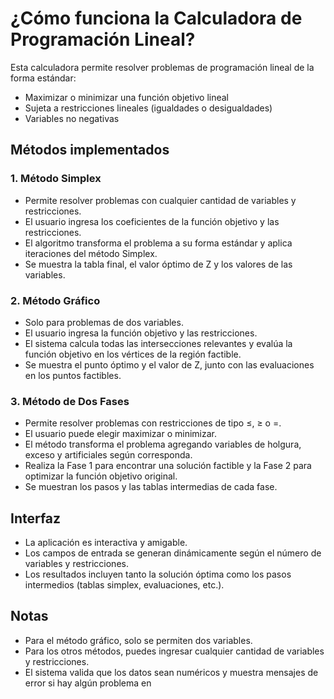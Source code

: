 # ¿Cómo funciona la Calculadora de Programación Lineal?

Esta calculadora permite resolver problemas de programación lineal de la forma estándar:

- Maximizar o minimizar una función objetivo lineal
- Sujeta a restricciones lineales (igualdades o desigualdades)
- Variables no negativas

## Métodos implementados

### 1. Método Simplex

- Permite resolver problemas con cualquier cantidad de variables y restricciones.
- El usuario ingresa los coeficientes de la función objetivo y las restricciones.
- El algoritmo transforma el problema a su forma estándar y aplica iteraciones del método Simplex.
- Se muestra la tabla final, el valor óptimo de Z y los valores de las variables.

### 2. Método Gráfico

- Solo para problemas de dos variables.
- El usuario ingresa la función objetivo y las restricciones.
- El sistema calcula todas las intersecciones relevantes y evalúa la función objetivo en los vértices de la región factible.
- Se muestra el punto óptimo y el valor de Z, junto con las evaluaciones en los puntos factibles.

### 3. Método de Dos Fases

- Permite resolver problemas con restricciones de tipo ≤, ≥ o =.
- El usuario puede elegir maximizar o minimizar.
- El método transforma el problema agregando variables de holgura, exceso y artificiales según corresponda.
- Realiza la Fase 1 para encontrar una solución factible y la Fase 2 para optimizar la función objetivo original.
- Se muestran los pasos y las tablas intermedias de cada fase.

## Interfaz

- La aplicación es interactiva y amigable.
- Los campos de entrada se generan dinámicamente según el número de variables y restricciones.
- Los resultados incluyen tanto la solución óptima como los pasos intermedios (tablas simplex, evaluaciones, etc.).

## Notas

- Para el método gráfico, solo se permiten dos variables.
- Para los otros métodos, puedes ingresar cualquier cantidad de variables y restricciones.
- El sistema valida que los datos sean numéricos y muestra mensajes de error si hay algún problema en
